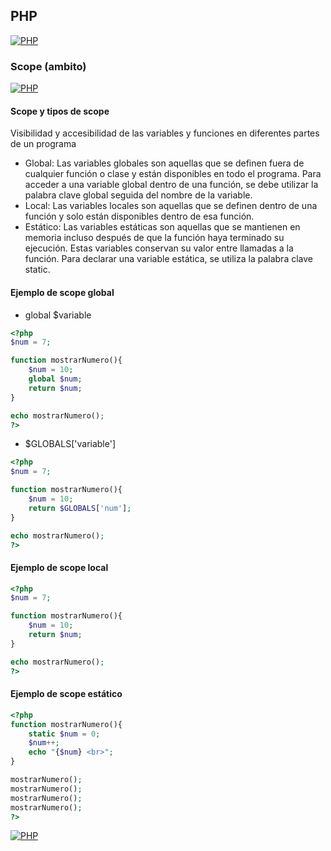 ## PHP
[![PHP](https://img.shields.io/badge/PHP-787CB5?style=for-the-badge&logo=php&logoColor=white&labelColor=101010)](https://github.com/Alberto-mt/PHP/blob/main/PHP/Apuntes/index.md)

### Scope (ambito)
[![PHP](https://img.shields.io/badge/Scope-c044b8?style=for-the-badge&logo=php&logoColor=white&labelColor=101010)](https://github.com/Alberto-mt/PHP/blob/main/PHP/Apuntes/categories/Scope.md)

#### Scope y tipos de scope
Visibilidad y accesibilidad de las variables y funciones en diferentes partes de un programa
- Global: Las variables globales son aquellas que se definen fuera de cualquier función o clase y están disponibles en todo el programa. Para acceder a una variable global dentro de una función, se debe utilizar la palabra clave global seguida del nombre de la variable.
- Local: Las variables locales son aquellas que se definen dentro de una función y solo están disponibles dentro de esa función.
- Estático: Las variables estáticas son aquellas que se mantienen en memoria incluso después de que la función haya terminado su ejecución. Estas variables conservan su valor entre llamadas a la función. Para declarar una variable estática, se utiliza la palabra clave static.

#### Ejemplo de scope global
- global $variable
```php
<?php
$num = 7;

function mostrarNumero(){
	$num = 10;
	global $num;
	return $num;
}

echo mostrarNumero();
?>
```
- $GLOBALS['variable']
```php
<?php
$num = 7;

function mostrarNumero(){
	$num = 10;
	return $GLOBALS['num'];
}

echo mostrarNumero();
?>
```

#### Ejemplo de scope local
```php
<?php
$num = 7;

function mostrarNumero(){
	$num = 10;
	return $num;
}

echo mostrarNumero();
?>
```

#### Ejemplo de scope estático
```php
<?php
function mostrarNumero(){
	static $num = 0;
	$num++;
	echo "{$num} <br>";
}

mostrarNumero();
mostrarNumero();
mostrarNumero();
mostrarNumero();
?>
```

[![PHP](https://img.shields.io/badge/Scope-c044b8?style=for-the-badge&label=&#9650;&logoColor=white&labelColor=101010)](https://github.com/Alberto-mt/PHP/blob/main/PHP/Apuntes/categories/Scope.md)
